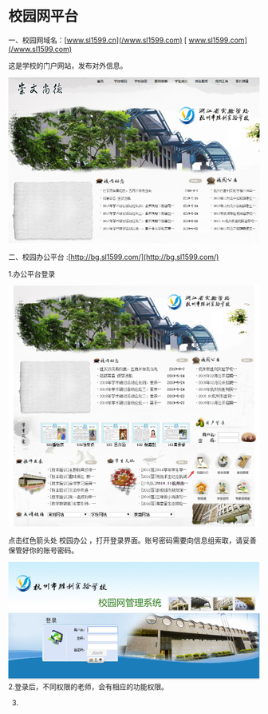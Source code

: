 # 校园网平台

一、校园网域名：[www.sl1599.cn](/www.sl1599.com)   [ www.sl1599.com](/www.sl1599.com)

这是学校的门户网站，发布对外信息。

![](/assets/QQ截图20200417103850.png)

二、校园办公平台    :[http://bg.sl1599.com/](http://bg.sl1599.com/)

1.办公平台登录

![](/assets/2.png)

点击红色箭头处  校园办公  ，打开登录界面。账号密码需要向信息组索取，请妥善保管好你的账号密码。

![](/assets/3.png)2.登录后，不同权限的老师，会有相应的功能权限。

3.



